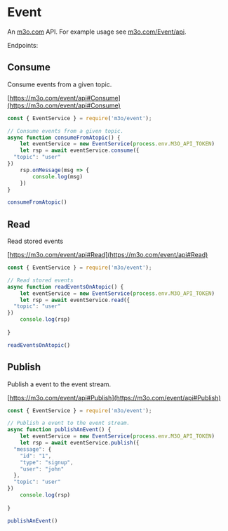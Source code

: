 # Event

An [m3o.com](https://m3o.com) API. For example usage see [m3o.com/Event/api](https://m3o.com/Event/api).

Endpoints:

## Consume

Consume events from a given topic.


[https://m3o.com/event/api#Consume](https://m3o.com/event/api#Consume)

```js
const { EventService } = require('m3o/event');

// Consume events from a given topic.
async function consumeFromAtopic() {
	let eventService = new EventService(process.env.M3O_API_TOKEN)
	let rsp = await eventService.consume({
  "topic": "user"
})
	rsp.onMessage(msg => {
		console.log(msg)
	})
}

consumeFromAtopic()
```
## Read

Read stored events


[https://m3o.com/event/api#Read](https://m3o.com/event/api#Read)

```js
const { EventService } = require('m3o/event');

// Read stored events
async function readEventsOnAtopic() {
	let eventService = new EventService(process.env.M3O_API_TOKEN)
	let rsp = await eventService.read({
  "topic": "user"
})
	console.log(rsp)
	
}

readEventsOnAtopic()
```
## Publish

Publish a event to the event stream.


[https://m3o.com/event/api#Publish](https://m3o.com/event/api#Publish)

```js
const { EventService } = require('m3o/event');

// Publish a event to the event stream.
async function publishAnEvent() {
	let eventService = new EventService(process.env.M3O_API_TOKEN)
	let rsp = await eventService.publish({
  "message": {
    "id": "1",
    "type": "signup",
    "user": "john"
  },
  "topic": "user"
})
	console.log(rsp)
	
}

publishAnEvent()
```
